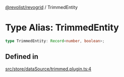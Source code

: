 [@revolist/revogrid](README.md) / TrimmedEntity

# Type Alias: TrimmedEntity

```ts
type TrimmedEntity: Record<number, boolean>;
```

## Defined in

[src/store/dataSource/trimmed.plugin.ts:4](https://github.com/revolist/revogrid/blob/08f5cc514b9bc1666dd85d20f560c0e9b7c7af14/src/store/dataSource/trimmed.plugin.ts#L4)
